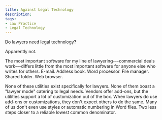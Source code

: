 ```yaml
---
title: Against Legal Technology
description:
tags:
- Law Practice
- Legal Technology
---
```


Do lawyers need legal technology?

Apparently not.

The most important software for my line of lawyering---commercial deals work---differs little from the most important software for anyone else who writes for others.  E-mail.  Address book.  Word processor.  File manager.  Shared folder.  Web browser.

None of these utilities exist specifically for lawyers.  None of them boast a "lawyer mode" catering to legal needs.  Vendors offer add-ons, but the utilities support a lot of customization out of the box.  When lawyers do use add-ons or customizations, they don't expect others to do the same.  Many of us don't even use styles or automatic numbering in Word files.  Two less steps closer to a reliable lowest common denominator.